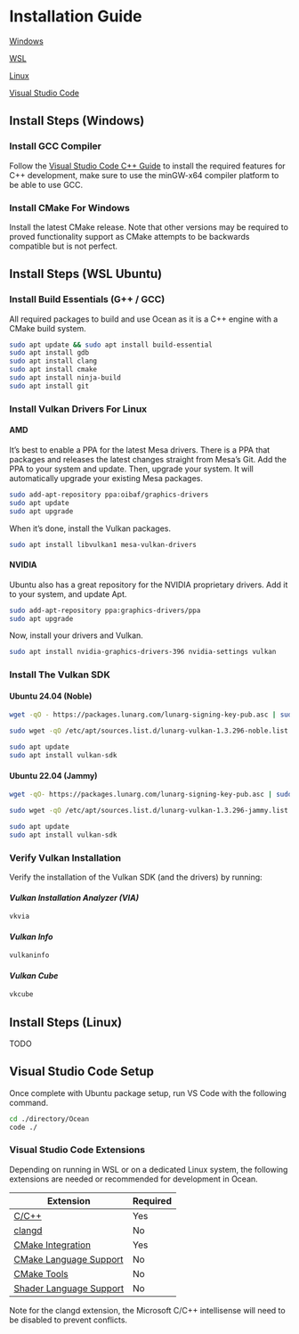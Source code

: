 # Installation Guide

[Windows](#install-steps-windows)

[WSL](#install-steps-wsl-ubuntu)

[Linux](#install-steps-linux)

[Visual Studio Code](#visual-studio-code-setup)

## Install Steps (Windows)

### Install GCC Compiler

Follow the [Visual Studio Code C++ Guide](https://code.visualstudio.com/docs/languages/cpp) to install the required features for C++ development, make sure to use the minGW-x64 compiler platform to be able to use GCC.

### Install CMake For Windows

Install the latest CMake release. Note that other versions may be required to proved functionality support as CMake attempts to be backwards compatible but is not perfect.

## Install Steps (WSL Ubuntu)

### Install Build Essentials (G++ / GCC)

All required packages to build and use Ocean as it is a C++ engine with a CMake build system.

```bash
sudo apt update && sudo apt install build-essential
sudo apt install gdb
sudo apt install clang
sudo apt install cmake
sudo apt install ninja-build
sudo apt install git
```

### Install Vulkan Drivers For Linux

#### AMD

It’s best to enable a PPA for the latest Mesa drivers. There is a PPA that packages and releases the latest changes straight from Mesa’s Git. Add the PPA to your system and update. Then, upgrade your system. It will automatically upgrade your existing Mesa packages.

```bash
sudo add-apt-repository ppa:oibaf/graphics-drivers
sudo apt update
sudo apt upgrade
```

When it’s done, install the Vulkan packages.

```bash
sudo apt install libvulkan1 mesa-vulkan-drivers
```

#### NVIDIA

Ubuntu also has a great repository for the NVIDIA proprietary drivers. Add it to your system, and update Apt.

```bash
sudo add-apt-repository ppa:graphics-drivers/ppa
sudo apt upgrade
```

Now, install your drivers and Vulkan.

```bash
sudo apt install nvidia-graphics-drivers-396 nvidia-settings vulkan
```

### Install The Vulkan SDK

#### Ubuntu 24.04 (Noble)

```bash
wget -qO - https://packages.lunarg.com/lunarg-signing-key-pub.asc | sudo apt-key add -

sudo wget -qO /etc/apt/sources.list.d/lunarg-vulkan-1.3.296-noble.list https://packages.lunarg.com/vulkan/1.3.296/lunarg-vulkan-1.3.296-noble.list

sudo apt update
sudo apt install vulkan-sdk
```

#### Ubuntu 22.04 (Jammy)

```bash
wget -qO- https://packages.lunarg.com/lunarg-signing-key-pub.asc | sudo tee /etc/apt/trusted.gpg.d/lunarg.asc

sudo wget -qO /etc/apt/sources.list.d/lunarg-vulkan-1.3.296-jammy.list https://packages.lunarg.com/vulkan/1.3.296/lunarg-vulkan-1.3.296-jammy.list

sudo apt update
sudo apt install vulkan-sdk
```

### Verify Vulkan Installation

Verify the installation of the Vulkan SDK (and the drivers) by running:

#### _Vulkan Installation Analyzer (VIA)_

```bash
vkvia
```

#### _Vulkan Info_

```bash
vulkaninfo
```

#### _Vulkan Cube_

```bash
vkcube
```

## Install Steps (Linux)

TODO

## Visual Studio Code Setup

Once complete with Ubuntu package setup, run VS Code with the following command.

```bash
cd ./directory/Ocean
code ./
```

### Visual Studio Code Extensions

Depending on running in WSL or on a dedicated Linux system, the following extensions are needed or recommended for development in Ocean.

| Extension                                                                                                          | Required |
| ------------------------------------------------------------------------------------------------------------------ | -------- |
| [C/C++](https://marketplace.visualstudio.com/items?itemName=ms-vscode.cpptools)                                    | Yes      |
| [clangd](https://marketplace.visualstudio.com/items?itemName=llvm-vs-code-extensions.vscode-clangd)                | No       |
| [CMake Integration](https://marketplace.visualstudio.com/items?itemName=go2sh.cmake-integration-vscode)            | Yes      |
| [CMake Language Support](https://marketplace.visualstudio.com/items?itemName=josetr.cmake-language-support-vscode) | No       |
| [CMake Tools](https://marketplace.visualstudio.com/items?itemName=ms-vscode.cmake-tools)                           | No       |
| [Shader Language Support](https://marketplace.visualstudio.com/items?itemName=slevesque.shader)                    | No       |

Note for the clangd extension, the Microsoft C/C++ intellisense will need to be disabled to prevent conflicts.
